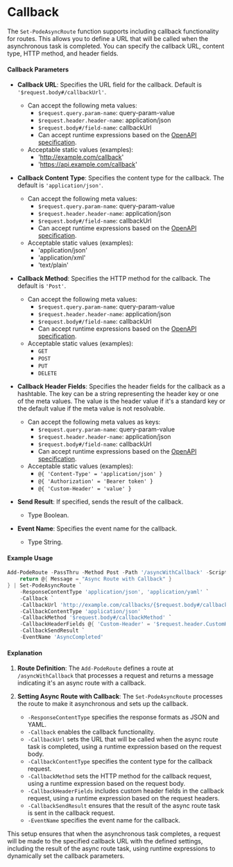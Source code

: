 
# Callback

The `Set-PodeAsyncRoute` function supports including callback functionality for routes. This allows you to define a URL that will be called when the asynchronous task is completed. You can specify the callback URL, content type, HTTP method, and header fields.

#### Callback Parameters

- **Callback URL**: Specifies the URL field for the callback. Default is `'$request.body#/callbackUrl'`.
  - Can accept the following meta values:
    - `$request.query.param-name`: query-param-value
    - `$request.header.header-name`: application/json
    - `$request.body#/field-name`: callbackUrl
    - Can accept runtime expressions based on the [OpenAPI specification](https://swagger.io/docs/specification/callbacks/).
  - Acceptable static values (examples):
    - 'http://example.com/callback'
    - 'https://api.example.com/callback'

- **Callback Content Type**: Specifies the content type for the callback. The default is `'application/json'`.
  - Can accept the following meta values:
    - `$request.query.param-name`: query-param-value
    - `$request.header.header-name`: application/json
    - `$request.body#/field-name`: callbackUrl
    - Can accept runtime expressions based on the [OpenAPI specification](https://swagger.io/docs/specification/callbacks/).
  - Acceptable static values (examples):
    - 'application/json'
    - 'application/xml'
    - 'text/plain'

- **Callback Method**: Specifies the HTTP method for the callback. The default is `'Post'`.
  - Can accept the following meta values:
    - `$request.query.param-name`: query-param-value
    - `$request.header.header-name`: application/json
    - `$request.body#/field-name`: callbackUrl
    - Can accept runtime expressions based on the [OpenAPI specification](https://swagger.io/docs/specification/callbacks/).
  - Acceptable static values (examples):
    - `GET`
    - `POST`
    - `PUT`
    - `DELETE`

- **Callback Header Fields**: Specifies the header fields for the callback as a hashtable. The key can be a string representing the header key or one of the meta values. The value is the header value if it's a standard key or the default value if the meta value is not resolvable.
  - Can accept the following meta values as keys:
    - `$request.query.param-name`: query-param-value
    - `$request.header.header-name`: application/json
    - `$request.body#/field-name`: callbackUrl
    - Can accept runtime expressions based on the [OpenAPI specification](https://swagger.io/docs/specification/callbacks/).
  - Acceptable static values (examples):
    - `@{ 'Content-Type' = 'application/json' }`
    - `@{ 'Authorization' = 'Bearer token' }`
    - `@{ 'Custom-Header' = 'value' }`

- **Send Result**: If specified, sends the result of the callback.
  - Type Boolean.

- **Event Name**: Specifies the event name for the callback.
  - Type String.


#### Example Usage

```powershell
Add-PodeRoute -PassThru -Method Post -Path '/asyncWithCallback' -ScriptBlock {
    return @{ Message = "Async Route with Callback" }
} | Set-PodeAsyncRoute `
    -ResponseContentType 'application/json', 'application/yaml' `
    -Callback `
    -CallbackUrl 'http://example.com/callbacks/{$request.body#/callbackPath}' `
    -CallbackContentType 'application/json' `
    -CallbackMethod '$request.body#/callbackMethod' `
    -CallbackHeaderFields @{ 'Custom-Header' = '$request.header.CustomHeader' } `
    -CallbackSendResult `
    -EventName 'AsyncCompleted'
```

#### Explanation

1. **Route Definition**: The `Add-PodeRoute` defines a route at `/asyncWithCallback` that processes a request and returns a message indicating it's an async route with a callback.

2. **Setting Async Route with Callback**: The `Set-PodeAsyncRoute` processes the route to make it asynchronous and sets up the callback.
    - `-ResponseContentType` specifies the response formats as JSON and YAML.
    - `-Callback` enables the callback functionality.
    - `-CallbackUrl` sets the URL that will be called when the async route task is completed, using a runtime expression based on the request body.
    - `-CallbackContentType` specifies the content type for the callback request.
    - `-CallbackMethod` sets the HTTP method for the callback request, using a runtime expression based on the request body.
    - `-CallbackHeaderFields` includes custom header fields in the callback request, using a runtime expression based on the request headers.
    - `-CallbackSendResult` ensures that the result of the async route task is sent in the callback request.
    - `-EventName` specifies the event name for the callback.

This setup ensures that when the asynchronous task completes, a request will be made to the specified callback URL with the defined settings, including the result of the async route task, using runtime expressions to dynamically set the callback parameters.